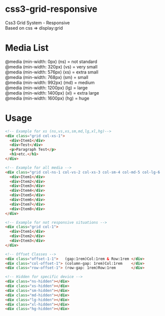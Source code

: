 # css3-grid-responsive
Css3 Grid System - Responsive   
Based on css => display:grid

# Media List
  @media (min-width: 0px)    (ns) = not standard    
  @media (min-width: 320px)  (vs) = very small    
  @media (min-width: 576px)  (xs) = extra small    
  @media (min-width: 768px)  (sm) = small    
  @media (min-width: 992px)  (md) = medium    
  @media (min-width: 1200px) (lg) = large    
  @media (min-width: 1400px) (xl) = extra large    
  @media (min-width: 1600px) (hg) = huge    
 # Usage 
```html
<!-- Example for xs (ns,vs,xs,sm,md,lg,xl,hg)-->
<div class="grid col-xs-1">
  <div>Item1</div>
  <div>Test</div>
  <p>Paragraph Test</p>
  <h1>etc.</h1>
</div>

<!-- Example for all media -->
<div class="grid col-ns-1 col-vs-2 col-xs-3 col-sm-4 col-md-5 col-lg-6 col-xl-7 col-hg-8">
  <div>Item1</div>
  <div>Item2</div>
  <div>Item3</div>
  <div>Item4</div>
  <div>Item5</div>
  <div>Item6</div>
  <div>Item7</div>
  <div>Item8</div>
</div>

<!-- Example for not responsive situations -->
<div class="grid col-1">
  <div>Item1</div>
  <div>Item2</div>
  <div>Item3</div>
</div>

<!-- Offset Classes -->
<div class="offset-1-1">   (gap:1rem)Col:1rem & Row:1rem </div>
<div class="col-offset-1"> (column-gap: 1rem)Col:1rem    </div>
<div class="row-offset-1"> (row-gap: 1rem)Row:1rem       </div>

<!-- Hidden for specific device -->
<div class="ns-hidden"></div>
<div class="xs-hidden"></div>
<div class="sm-hidden"></div>
<div class="md-hidden"></div>
<div class="lg-hidden"></div>
<div class="xl-hidden"></div>
<div class="hg-hidden"></div>
```
